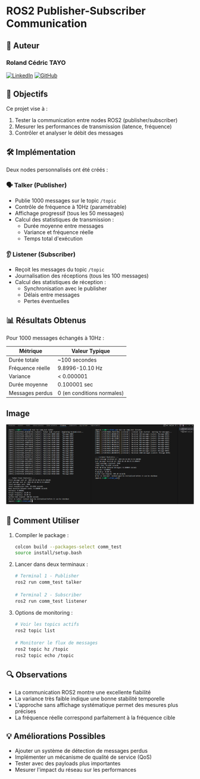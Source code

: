 # ROS2 Publisher-Subscriber Communication

## 📝 Auteur

### Roland Cédric TAYO

[![LinkedIn](https://img.shields.io/badge/LinkedIn-0077B5?style=for-the-badge&logo=linkedin&logoColor=white)](https://www.linkedin.com/in/rct/)
[![GitHub](https://img.shields.io/badge/GitHub-100000?style=for-the-badge&logo=github&logoColor=white)](https://github.com/rolln7drktayau/)

## 📌 Objectifs

Ce projet vise à :

1. Tester la communication entre nodes ROS2 (publisher/subscriber)
2. Mesurer les performances de transmission (latence, fréquence)
3. Contrôler et analyser le débit des messages

## 🛠️ Implémentation

Deux nodes personnalisés ont été créés :

### 🗣️ Talker (Publisher)

- Publie 1000 messages sur le topic `/topic`
- Contrôle de fréquence à 10Hz (paramétrable)
- Affichage progressif (tous les 50 messages)
- Calcul des statistiques de transmission :
  - Durée moyenne entre messages
  - Variance et fréquence réelle
  - Temps total d'exécution

### 👂 Listener (Subscriber)

- Reçoit les messages du topic `/topic`
- Journalisation des réceptions (tous les 100 messages)
- Calcul des statistiques de réception :
  - Synchronisation avec le publisher
  - Délais entre messages
  - Pertes éventuelles

## 📊 Résultats Obtenus

Pour 1000 messages échangés à 10Hz :

| Métrique            | Valeur Typique      |
|---------------------|--------------------|
| Durée totale        | ~100 secondes      |
| Fréquence réelle    | 9.8996-10.10 Hz      |
| Variance            | < 0.000001         |
| Durée moyenne       | 0.100001 sec       |
| Messages perdus     | 0 (en conditions normales) |

## Image

![image](output/Essai_3.png)

## 🚀 Comment Utiliser

1. Compiler le package :

   ```bash
   colcon build --packages-select comm_test
   source install/setup.bash
   ```

2. Lancer dans deux terminaux :

   ```bash
   # Terminal 1 - Publisher
   ros2 run comm_test talker
   
   # Terminal 2 - Subscriber
   ros2 run comm_test listener
   ```

3. Options de monitoring :

   ```bash
   # Voir les topics actifs
   ros2 topic list
   
   # Monitorer le flux de messages
   ros2 topic hz /topic
   ros2 topic echo /topic
   ```

## 🔍 Observations

- La communication ROS2 montre une excellente fiabilité
- La variance très faible indique une bonne stabilité temporelle
- L'approche sans affichage systématique permet des mesures plus précises
- La fréquence réelle correspond parfaitement à la fréquence cible

## 💡 Améliorations Possibles

- Ajouter un système de détection de messages perdus
- Implémenter un mécanisme de qualité de service (QoS)
- Tester avec des payloads plus importantes
- Mesurer l'impact du réseau sur les performances

